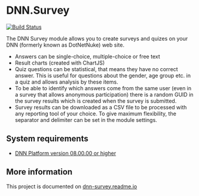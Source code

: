 # DNN.Survey

[![Build Status](https://dev.azure.com/DNNCommunity/Community%20Modules/_apis/build/status/DNNCommunity.DNN.Survey?branchName=develop)](https://dev.azure.com/DNNCommunity/Community%20Modules/_build/latest?definitionId=7&branchName=develop)

The DNN Survey module allows you to create surveys and quizes on your DNN (formerly known as DotNetNuke) web site.
* Answers can be single-choice, multiple-choice or free text
* Result charts (created with ChartJS)
* Quiz questions can be statistical, that means they have no correct answer. This is useful for questions about the gender, age group etc. in a quiz and allows analysis by these items.
* To be able to identify which answers come from the same user (even in a survey that allows anonymous participation) there is a random GUID in the survey results which is created when the survey is submitted.
* Survey results can be downloaded as a CSV file to be processed with any reporting tool of your choice. To give maximum flexibility, the separator and delimiter can be set in the module settings.
## System requirements
* [DNN Platform version 08.00.00 or higher](https://github.com/dnnsoftware/Dnn.Platform/releases/tag/v8.0.0)
## More information
This project is documented on [dnn-survey.readme.io](https://dnn-survey.readme.io)
